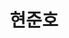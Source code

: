 ---
layout: hubs
key: Q12625091
title: 현준호
name: 현준호
image: 
description: 일제 강점기의 금융인
score: 4.229556138294401e-05
degree: 4
---